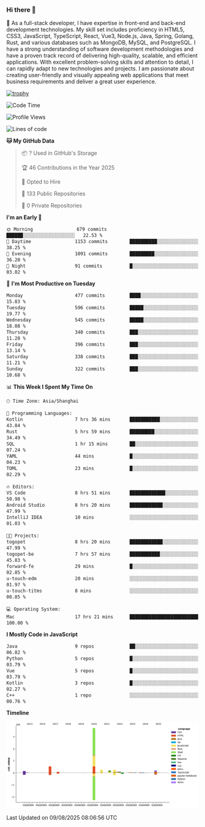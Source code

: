 ### Hi there 👋

🌱 As a full-stack developer, I have expertise in front-end and back-end development technologies. My skill set includes proficiency in HTML5, CSS3, JavaScript, TypeScript, React, Vue3, Node.js, Java, Spring, Golang, Rust, and various databases such as MongoDB, MySQL, and PostgreSQL. I have a strong understanding of software development methodologies and have a proven track record of delivering high-quality, scalable, and efficient applications. With excellent problem-solving skills and attention to detail, I can rapidly adapt to new technologies and projects. I am passionate about creating user-friendly and visually appealing web applications that meet business requirements and deliver a great user experience.

[![trophy](https://github-profile-trophy.vercel.app/?username=elton&rank=SECRET,SSS,SS,S,AAA,AA,A&theme=onedark&no-frame=true&margin-w=10)](https://github.com/ryo-ma/github-profile-trophy)

<!--START_SECTION:waka-->
![Code Time](http://img.shields.io/badge/Code%20Time-1%2C846%20hrs%2025%20mins-blue)

![Profile Views](http://img.shields.io/badge/Profile%20Views-1-blue)

![Lines of code](https://img.shields.io/badge/From%20Hello%20World%20I%27ve%20Written-5.8%20million%20lines%20of%20code-blue)

**🐱 My GitHub Data** 

> 📦 ? Used in GitHub's Storage 
 > 
> 🏆 46 Contributions in the Year 2025
 > 
> 💼 Opted to Hire
 > 
> 📜 133 Public Repositories 
 > 
> 🔑 0 Private Repositories 
 > 
**I'm an Early 🐤** 

```text
🌞 Morning                679 commits         ██████░░░░░░░░░░░░░░░░░░░   22.53 % 
🌆 Daytime                1153 commits        ██████████░░░░░░░░░░░░░░░   38.25 % 
🌃 Evening                1091 commits        █████████░░░░░░░░░░░░░░░░   36.20 % 
🌙 Night                  91 commits          █░░░░░░░░░░░░░░░░░░░░░░░░   03.02 % 
```
📅 **I'm Most Productive on Tuesday** 

```text
Monday                   477 commits         ████░░░░░░░░░░░░░░░░░░░░░   15.83 % 
Tuesday                  596 commits         █████░░░░░░░░░░░░░░░░░░░░   19.77 % 
Wednesday                545 commits         █████░░░░░░░░░░░░░░░░░░░░   18.08 % 
Thursday                 340 commits         ███░░░░░░░░░░░░░░░░░░░░░░   11.28 % 
Friday                   396 commits         ███░░░░░░░░░░░░░░░░░░░░░░   13.14 % 
Saturday                 338 commits         ███░░░░░░░░░░░░░░░░░░░░░░   11.21 % 
Sunday                   322 commits         ███░░░░░░░░░░░░░░░░░░░░░░   10.68 % 
```


📊 **This Week I Spent My Time On** 

```text
🕑︎ Time Zone: Asia/Shanghai

💬 Programming Languages: 
Kotlin                   7 hrs 36 mins       ███████████░░░░░░░░░░░░░░   43.84 % 
Rust                     5 hrs 59 mins       █████████░░░░░░░░░░░░░░░░   34.49 % 
SQL                      1 hr 15 mins        ██░░░░░░░░░░░░░░░░░░░░░░░   07.24 % 
YAML                     44 mins             █░░░░░░░░░░░░░░░░░░░░░░░░   04.23 % 
TOML                     23 mins             █░░░░░░░░░░░░░░░░░░░░░░░░   02.29 % 

🔥 Editors: 
VS Code                  8 hrs 51 mins       █████████████░░░░░░░░░░░░   50.98 % 
Android Studio           8 hrs 20 mins       ████████████░░░░░░░░░░░░░   47.99 % 
IntelliJ IDEA            10 mins             ░░░░░░░░░░░░░░░░░░░░░░░░░   01.03 % 

🐱‍💻 Projects: 
togopet                  8 hrs 20 mins       ████████████░░░░░░░░░░░░░   47.99 % 
togopet-be               7 hrs 57 mins       ███████████░░░░░░░░░░░░░░   45.83 % 
forward-fe               29 mins             █░░░░░░░░░░░░░░░░░░░░░░░░   02.85 % 
u-touch-edm              20 mins             ░░░░░░░░░░░░░░░░░░░░░░░░░   01.97 % 
u-touch-titms            8 mins              ░░░░░░░░░░░░░░░░░░░░░░░░░   00.85 % 

💻 Operating System: 
Mac                      17 hrs 21 mins      █████████████████████████   100.00 % 
```

**I Mostly Code in JavaScript** 

```text
Java                     9 repos             ██░░░░░░░░░░░░░░░░░░░░░░░   06.82 % 
Python                   5 repos             █░░░░░░░░░░░░░░░░░░░░░░░░   03.79 % 
Vue                      5 repos             █░░░░░░░░░░░░░░░░░░░░░░░░   03.79 % 
Kotlin                   3 repos             █░░░░░░░░░░░░░░░░░░░░░░░░   02.27 % 
C++                      1 repo              ░░░░░░░░░░░░░░░░░░░░░░░░░   00.76 % 
```



**Timeline**

![Lines of Code chart](https://raw.githubusercontent.com/elton/elton/main/assets/bar_graph.png)


 Last Updated on 09/08/2025 08:06:56 UTC
<!--END_SECTION:waka-->

<!--
**elton/elton** is a ✨ _special_ ✨ repository because its `README.md` (this file) appears on your GitHub profile.

Here are some ideas to get you started:

- 🔭 I’m currently working on ...
- 🌱 I’m currently learning ...
- 👯 I’m looking to collaborate on ...
- 🤔 I’m looking for help with ...
- 💬 Ask me about ...
- 📫 How to reach me: ...
- 😄 Pronouns: ...
- ⚡ Fun fact: ...
-->
